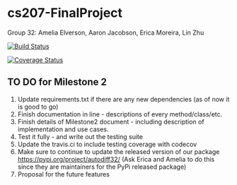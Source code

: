 # cs207-FinalProject

Group 32: Amelia Elverson, Aaron Jacobson, Erica Moreira, Lin Zhu

[![Build Status](https://travis-ci.com/ELAA207/cs207-FinalProject.svg?branch=master)](https://travis-ci.com/ELAA207/cs207-FinalProject.svg?branch=master)

[![Coverage Status](https://codecov.io/gh/ELAA207/cs207-FinalProject/branch/master/graph/badge.svg)](https://codecov.io/gh/ELAA207/cs207-FinalProject)

## TO DO for Milestone 2
1. Update requirements.txt if there are any new dependencies (as of now it is good to go)
2. Finish documentation in line - descriptions of every method/class/etc.
3. Finish details of Milestone2 document - including description of implementation and use cases. 
4. Test it fully - and write out the testing suite
5. Update the travis.ci to include testing coverage with codecov
6. Make sure to continue to update the released version of our package https://pypi.org/project/autodiff32/ (Ask Erica and Amelia to do this since they are maintainers for the PyPi released package)
7. Proposal for the future features
